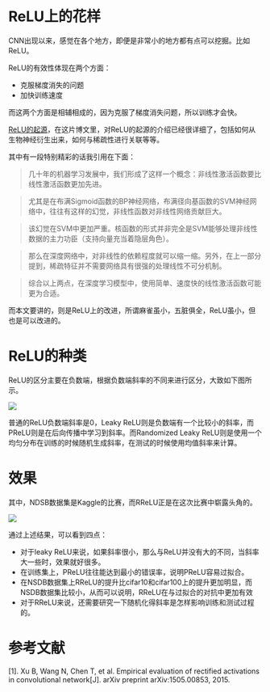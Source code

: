 # ReLU上的花样

CNN出现以来，感觉在各个地方，即便是非常小的地方都有点可以挖掘。比如ReLU。

ReLU的有效性体现在两个方面：

- 克服梯度消失的问题
- 加快训练速度

而这两个方面是相辅相成的，因为克服了梯度消失问题，所以训练才会快。

[ReLU的起源](http://101.200.216.236/2016/01/07/relu/)，在这片博文里，对ReLU的起源的介绍已经很详细了，包括如何从生物神经衍生出来，如何与稀疏性进行关联等等。

其中有一段特别精彩的话我引用在下面：

> 几十年的机器学习发展中，我们形成了这样一个概念：非线性激活函数要比线性激活函数更加先进。

> 尤其是在布满Sigmoid函数的BP神经网络，布满径向基函数的SVM神经网络中，往往有这样的幻觉，非线性函数对非线性网络贡献巨大。

> 该幻觉在SVM中更加严重。核函数的形式并非完全是SVM能够处理非线性数据的主力功臣（支持向量充当着隐层角色）。

> 那么在深度网络中，对非线性的依赖程度就可以缩一缩。另外，在上一部分提到，稀疏特征并不需要网络具有很强的处理线性不可分机制。

> 综合以上两点，在深度学习模型中，使用简单、速度快的线性激活函数可能更为合适。

而本文要讲的，则是ReLU上的改进，所谓麻雀虽小，五脏俱全，ReLU虽小，但也是可以改进的。

# ReLU的种类

ReLU的区分主要在负数端，根据负数端斜率的不同来进行区分，大致如下图所示。

![](https://raw.githubusercontent.com/stdcoutzyx/Blogs/master/blogs2016/imgs_relu/1.png)

普通的ReLU负数端斜率是0，Leaky ReLU则是负数端有一个比较小的斜率，而PReLU则是在后向传播中学习到斜率。而Randomized Leaky ReLU则是使用一个均匀分布在训练的时候随机生成斜率，在测试的时候使用均值斜率来计算。

# 效果

其中，NDSB数据集是Kaggle的比赛，而RReLU正是在这次比赛中崭露头角的。

![](https://raw.githubusercontent.com/stdcoutzyx/Blogs/master/blogs2016/imgs_relu/7.png)

通过上述结果，可以看到四点：

- 对于leaky ReLU来说，如果斜率很小，那么与ReLU并没有大的不同，当斜率大一些时，效果就好很多。
- 在训练集上，PReLU往往能达到最小的错误率，说明PReLU容易过拟合。
- 在NSDB数据集上RReLU的提升比cifar10和cifar100上的提升更加明显，而NSDB数据集比较小，从而可以说明，RReLU在与过拟合的对抗中更加有效
- 对于RReLU来说，还需要研究一下随机化得斜率是怎样影响训练和测试过程的。


# 参考文献

[1]. Xu B, Wang N, Chen T, et al. Empirical evaluation of rectified activations in convolutional network[J]. arXiv preprint arXiv:1505.00853, 2015.